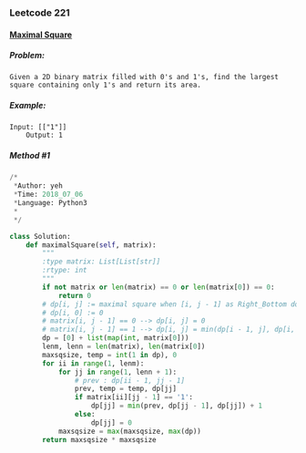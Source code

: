 


### Leetcode 221
#### [Maximal Square](https://leetcode.com/problems/maximal-square)


##### ***Problem:***

    Given a 2D binary matrix filled with 0's and 1's, find the largest square containing only 1's and return its area.

##### ***Example:***

    Input: [["1"]]
        Output: 1

##### *Method #1*
``` python
/*
 *Author: yeh
 *Time: 2018_07_06
 *Language: Python3
 *
 */

class Solution:
    def maximalSquare(self, matrix):
        """
        :type matrix: List[List[str]]
        :rtype: int
        """
        if not matrix or len(matrix) == 0 or len(matrix[0]) == 0:
            return 0
        # dp[i, j] := maximal square when [i, j - 1] as Right_Bottom dot
        # dp[i, 0] := 0
        # matrix[i, j - 1] == 0 --> dp[i, j] = 0
        # matrix[i, j - 1] == 1 --> dp[i, j] = min(dp[i - 1, j], dp[i, j - 1], dp[i - 1, j - 1]) + 1
        dp = [0] + list(map(int, matrix[0]))
        lenm, lenn = len(matrix), len(matrix[0])
        maxsqsize, temp = int(1 in dp), 0
        for ii in range(1, lenm):
            for jj in range(1, lenn + 1):
                # prev : dp[ii - 1, jj - 1]
                prev, temp = temp, dp[jj]
                if matrix[ii][jj - 1] == '1':
                    dp[jj] = min(prev, dp[jj - 1], dp[jj]) + 1
                else:
                    dp[jj] = 0
            maxsqsize = max(maxsqsize, max(dp))
        return maxsqsize * maxsqsize

```

